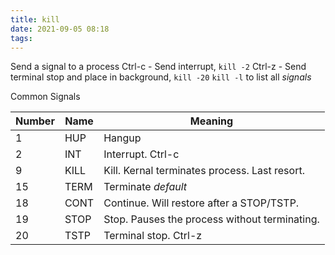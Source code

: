 ```yaml
---
title: kill
date: 2021-09-05 08:18
tags:
---
```


Send a signal to a process Ctrl-c - Send interrupt, `kill -2` Ctrl-z -
Send terminal stop and place in background, `kill -20` `kill -l` to list
all *signals*

Common Signals

| **Number** | **Name** | **Meaning**                                   |
| ---------- | -------- | --------------------------------------------- |
| 1          | HUP      | Hangup                                        |
| 2          | INT      | Interrupt. Ctrl-c                             |
| 9          | KILL     | Kill. Kernal terminates process. Last resort. |
| 15         | TERM     | Terminate *default*                           |
| 18         | CONT     | Continue. Will restore after a STOP/TSTP.     |
| 19         | STOP     | Stop. Pauses the process without terminating. |
| 20         | TSTP     | Terminal stop. Ctrl-z                         |

